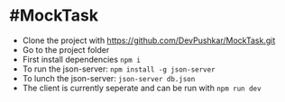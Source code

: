 # #MockTask
- Clone the project with https://github.com/DevPushkar/MockTask.git
- Go to the project folder
- First install dependencies `npm i`
- To run the json-server: `npm install -g json-server`
- To lunch the json-server: `json-server db.json`
- The client is currently seperate and can be run with `npm run dev`

